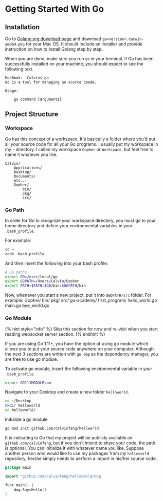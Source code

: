 # Getting Started With Go

## Installation

Go to [Golang.org download page](https://golang.org/dl/) and download `go<version>.darwin-amd64.pkg` for your Mac OS. It should include an installer and provide instruction on how to install Golang step by step.

When you are done, make sure you run `go` in your terminal. If Go has been successfully installed on your machine, you should expect to see the following text.

```text
MacBook: ~Calvin$ go
Go is a tool for managing Go source coode.

Usage:

    go command [arguments]
```

## Project Structure

### Workspace

Go has this concept of a workspace. It's basically a folder where you'd put all your source code for all your Go programs. I usually put my workspace in my `~` directory. I called my workspace `Gopher` or `Workspace`, but feel free to name it whatever you like.

```text
Calvin/
    Applications/
    Desktop/
    Documents/
    etc...
    Gopher/
        bin/
        pkg/
        src/
```

### Go Path

In order for Go to recognize your workspace directory, you must go to your home directory and define your environmental variables in your `.bash_profile`.

For example:

```bash
cd ~
code .bash_profile
```

And then insert the following into your bash profile:

```bash
# Go paths
export GO=/user/local/go
export GOPATH=/Users/Calvin/Gopher
export PATH=$PATH:$GO/bin:$GOPATH/bin
```

Now, whenever you start a new project, put it into `$GOPATH/src` folder. For example: Gopher/ bin/ pkg/ src/ go-academy/ first\_program/ hello\_world.go main.go bye\_world.go

### Go Module

{% hint style="info" %}
Skip this section for now and re-visit when you start reading websocket server section. 
{% endhint %}

If you are using Go 1.11+, you have the option of using go module which allows you to put your source code anywhere on your computer. Although the next 3 sections are written with `go dep` as the dependency manager, you are free to use go module.

To activate go module, insert the following environmental variable in your `.bash_profile`.

```bash
export GO111MODULE=on
```

Navigate to your Desktop and create a new folder `helloworld`.

```bash
cd ~/Desktop
mkdir helloworld
cd helloworld/
```

Initialize a go module

```bash
go mod init github.com/calvinfeng/hellworld
```

It is indicating to Go that my project will be publicly available on `github.com/calvinfeng`, but if you don't intend to share your code, the path is optional. You can initialize it with whatever name you like. Suppose another person who would like to use my packages from my `helloworld` repository, he/she simply needs to perform a import in his/her source code.

```go
package main

import "github.com/calvinfeng/helloworld/dog

func main() {
    dog.SaysHello()
}
```

